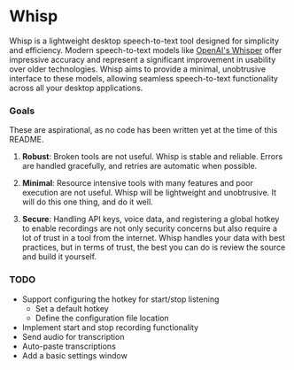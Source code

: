 # Whisp

Whisp is a lightweight desktop speech-to-text tool designed for simplicity and
efficiency. Modern speech-to-text models like [OpenAI's
Whisper](https://github.com/openai/whisper) offer impressive accuracy and
represent a significant improvement in usability over older technologies. Whisp
aims to provide a minimal, unobtrusive interface to these models, allowing
seamless speech-to-text functionality across all your desktop applications.

### Goals

These are aspirational, as no code has been written yet at the time of this README.

1. **Robust**: Broken tools are not useful. Whisp is stable and reliable. Errors
   are handled gracefully, and retries are automatic when possible.

2. **Minimal**: Resource intensive tools with many features and poor execution
   are not useful. Whisp will be lightweight and unobtrusive. It will do this one
   thing, and do it well.

3. **Secure**: Handling API keys, voice data, and registering a global
   hotkey to enable recordings are not only security concerns but also require a
   lot of trust in a tool from the internet. Whisp handles your data with best
   practices, but in terms of trust, the best you can do is review the source
   and build it yourself.

### TODO

- Support configuring the hotkey for start/stop listening
  - Set a default hotkey
  - Define the configuration file location
- Implement start and stop recording functionality
- Send audio for transcription
- Auto-paste transcriptions
- Add a basic settings window
